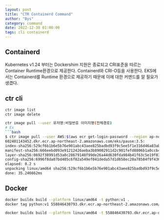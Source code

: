 ```yaml
---
layout: post
title: "CTR Containerd Command"
author: "Bys"
category: command
date: 2022-12-30 01:00:00
tags: cli containerd 
---
```


## Containerd
Kubernetes v1.24 부터는 Dockershim 지원은 종료되고 CRI표준을 따르는 Container Runtime환경으로 제공한다. Containerd와 CRI-O등을 사용한다. EKS에서는 Containerd를 Runtime 환경으로 제공하기 때문에 이에 대한 커맨드를 알 필요가 생겼다. 

## ctr cli
```bash
ctr image list
ctr image delete 

ctr image pull --user 유저명:비밀번호 이미지명(전체경로)
# Ex
```bash
$ ctr image pull --user AWS:$(aws ecr get-login-password --region ap-northeast-2) 602401143452.dkr.ecr.ap-northeast-2.amazonaws.com/eks/pause:3.5
602401143452.dkr.ecr.ap-northeast-2.amazonaws.com/eks/pause:3.5:                  resolved       |++++++++++++++++++++++++++++++++++++++|
index-sha256:529cf6b1b6e5b76e901abc43aee825badbd93f9c5ee5f1e316d46a83abbce5a2:    done           |++++++++++++++++++++++++++++++++++++++|
manifest-sha256:666eebd093e91212426aeba3b89002911d2c981fefd8806b1a0ccb4f1b639a60: done           |++++++++++++++++++++++++++++++++++++++|
layer-sha256:0692f38991d53a0c28679148f99de26a44d630fda984b41f63c5e19f839d15a6:    done           |++++++++++++++++++++++++++++++++++++++|
config-sha256:6996f8da07bd405c6f82a549ef041deda57d1d658ec20a78584f9f436c9a3bb7:   done           |++++++++++++++++++++++++++++++++++++++|
elapsed: 0.2 s                                                                    total:  741.0  (3.6 KiB/s)
unpacking linux/amd64 sha256:529cf6b1b6e5b76e901abc43aee825badbd93f9c5ee5f1e316d46a83abbce5a2...
done: 35.246662ms
```




## Docker
```bash
docker buildx build --platform linux/amd64 -t python:v1 .
docker tag python:v1 558846430793.dkr.ecr.ap-northeast-2.amazonaws.com/python:latest

docker buildx build --platform linux/amd64 -t 558846430793.dkr.ecr.ap-northeast-2.amazonaws.com/stress-ng:latest .
```



